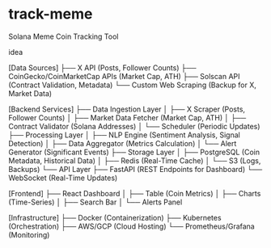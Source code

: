 # track-meme
Solana Meme Coin Tracking Tool



idea


[Data Sources]
  ├── X API (Posts, Follower Counts)
  ├── CoinGecko/CoinMarketCap APIs (Market Cap, ATH)
  ├── Solscan API (Contract Validation, Metadata)
  └── Custom Web Scraping (Backup for X, Market Data)

[Backend Services]
  ├── Data Ingestion Layer
  │   ├── X Scraper (Posts, Follower Counts)
  │   ├── Market Data Fetcher (Market Cap, ATH)
  │   ├── Contract Validator (Solana Addresses)
  │   └── Scheduler (Periodic Updates)
  ├── Processing Layer
  │   ├── NLP Engine (Sentiment Analysis, Signal Detection)
  │   ├── Data Aggregator (Metrics Calculation)
  │   └── Alert Generator (Significant Events)
  ├── Storage Layer
  │   ├── PostgreSQL (Coin Metadata, Historical Data)
  │   ├── Redis (Real-Time Cache)
  │   └── S3 (Logs, Backups)
  └── API Layer
      ├── FastAPI (REST Endpoints for Dashboard)
      └── WebSocket (Real-Time Updates)

[Frontend]
  ├── React Dashboard
  │   ├── Table (Coin Metrics)
  │   ├── Charts (Time-Series)
  │   ├── Search Bar
  │   └── Alerts Panel

[Infrastructure]
  ├── Docker (Containerization)
  ├── Kubernetes (Orchestration)
  ├── AWS/GCP (Cloud Hosting)
  └── Prometheus/Grafana (Monitoring)
